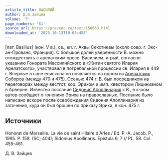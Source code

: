 ```yaml
---
article_title: ВАСИЛИЙ
author: Д.В.Зайцев
volume: '7'
page_numbers: '61'
source_url: https://pravenc.ru/text/150663.html
downloaded_at: '2025-10-13T10:05:45Z'
---
```


[лат. Basilius] (кон. V в.), св., еп. г. Аквы Секстиевы (около совр. г. Экс-ан-Прованс, Франция). С большой долей уверенности В. можно отождествить с арелатским пресв. Василием, к-рый, согласно указанию Гонората Массилийского в «Житии святого Илария Арелатского», участвовал в погребальной процессии св. Илария в 449 г. Впервые в сане епископа он появляется на одном из [Арелатских Соборов](<https://pravenc.ru/text/Арелатских Соборов.html>) (между 470 и 475). Осенью 474 г. В. был посредником на переговорах между вестгот. кор. Эрихом и имп. квестором Лицинианом в Арверне. Известно послание [Сидония Аполлинария](<https://pravenc.ru/text/Сидоний Аполлинарий.html>) к В., в к-ром автор сообщает о гонениях Эриха на православных. Послание было написано вскоре после освобождения Сидония Аполлинария из заточения, куда он был брошен по приказу Эриха, в кон. 475 г.

## Источники

Honorat de Marseille. La vie de saint Hilaire d'Arles / Ed. P.-A. Jacob. P., 1995. P. 158. (SC; 404); Sidonius Apollinaris. Epistula 6, 7 // PL. 58. Col. 455-461.

Д. В. Зайцев
